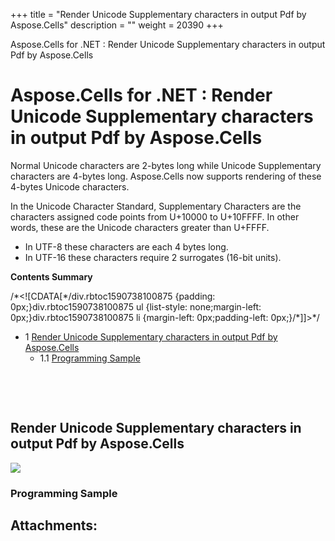 +++
title = "Render Unicode Supplementary characters in output Pdf by Aspose.Cells" 
description = "" 
weight = 20390 
+++

Aspose.Cells for .NET : Render Unicode Supplementary characters in output Pdf by Aspose.Cells  

# Aspose.Cells for .NET : Render Unicode Supplementary characters in output Pdf by Aspose.Cells


Normal Unicode characters are 2-bytes long while Unicode Supplementary characters are 4-bytes long. Aspose.Cells now supports rendering of these 4-bytes Unicode characters.

In the Unicode Character Standard, Supplementary Characters are the characters assigned code points from U+10000 to U+10FFFF. In other words, these are the Unicode characters greater than U+FFFF.

*   In UTF-8 these characters are each 4 bytes long.
*   In UTF-16 these characters require 2 surrogates (16-bit units).

**Contents Summary**

/\*<!\[CDATA\[\*/div.rbtoc1590738100875 {padding: 0px;}div.rbtoc1590738100875 ul {list-style: none;margin-left: 0px;}div.rbtoc1590738100875 li {margin-left: 0px;padding-left: 0px;}/\*\]\]>\*/

*   1 [Render Unicode Supplementary characters in output Pdf by Aspose.Cells](#RenderUnicodeSupplementarycharactersinoutputPdfbyAspose.Cells-RenderUnicodeSupplementarycharactersinoutputPdfbyAspose.Cells)
    *   1.1 [Programming Sample](#RenderUnicodeSupplementarycharactersinoutputPdfbyAspose.Cells-ProgrammingSample)

 

 

## Render Unicode Supplementary characters in output Pdf by Aspose.Cells


![](http://i.imgsafe.org/20ee6a3f85.png)

### Programming Sample


  
  

## Attachments:


